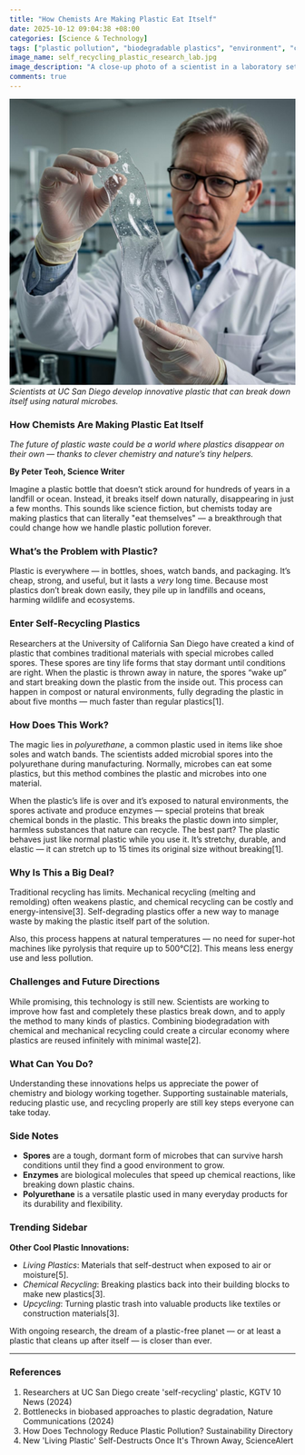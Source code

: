 ```yaml
---
title: "How Chemists Are Making Plastic Eat Itself"
date: 2025-10-12 09:04:38 +08:00
categories: [Science & Technology]
tags: ["plastic pollution", "biodegradable plastics", "environment", "chemistry", "innovation"]
image_name: self_recycling_plastic_research_lab.jpg
image_description: "A close-up photo of a scientist in a laboratory setting holding a flexible, transparent sample of self-recycling plastic, with microscopes and chemical equipment in the background."
comments: true
---
```


![Scientists at UC San Diego develop innovative plastic that can break down itself using natural microbes.](/assets/images/self_recycling_plastic_research_lab.jpg)
*Scientists at UC San Diego develop innovative plastic that can break down itself using natural microbes.*

<!-- Image Description: A close-up photo of a scientist in a laboratory setting holding a flexible, transparent sample of self-recycling plastic, with microscopes and chemical equipment in the background. -->


### How Chemists Are Making Plastic Eat Itself

*The future of plastic waste could be a world where plastics disappear on their own — thanks to clever chemistry and nature’s tiny helpers.*

**By Peter Teoh, Science Writer**

Imagine a plastic bottle that doesn’t stick around for hundreds of years in a landfill or ocean. Instead, it breaks itself down naturally, disappearing in just a few months. This sounds like science fiction, but chemists today are making plastics that can literally "eat themselves" — a breakthrough that could change how we handle plastic pollution forever.

### What’s the Problem with Plastic?
Plastic is everywhere — in bottles, shoes, watch bands, and packaging. It’s cheap, strong, and useful, but it lasts a *very* long time. Because most plastics don’t break down easily, they pile up in landfills and oceans, harming wildlife and ecosystems.

### Enter Self-Recycling Plastics
Researchers at the University of California San Diego have created a kind of plastic that combines traditional materials with special microbes called spores. These spores are tiny life forms that stay dormant until conditions are right. When the plastic is thrown away in nature, the spores “wake up” and start breaking down the plastic from the inside out. This process can happen in compost or natural environments, fully degrading the plastic in about five months — much faster than regular plastics[1].

### How Does This Work?
The magic lies in *polyurethane*, a common plastic used in items like shoe soles and watch bands. The scientists added microbial spores into the polyurethane during manufacturing. Normally, microbes can eat some plastics, but this method combines the plastic and microbes into one material.

When the plastic’s life is over and it’s exposed to natural environments, the spores activate and produce enzymes — special proteins that break chemical bonds in the plastic. This breaks the plastic down into simpler, harmless substances that nature can recycle. The best part? The plastic behaves just like normal plastic while you use it. It’s stretchy, durable, and elastic — it can stretch up to 15 times its original size without breaking[1].

### Why Is This a Big Deal?
Traditional recycling has limits. Mechanical recycling (melting and remolding) often weakens plastic, and chemical recycling can be costly and energy-intensive[3]. Self-degrading plastics offer a new way to manage waste by making the plastic itself part of the solution.

Also, this process happens at natural temperatures — no need for super-hot machines like pyrolysis that require up to 500°C[2]. This means less energy use and less pollution.

### Challenges and Future Directions
While promising, this technology is still new. Scientists are working to improve how fast and completely these plastics break down, and to apply the method to many kinds of plastics. Combining biodegradation with chemical and mechanical recycling could create a circular economy where plastics are reused infinitely with minimal waste[2].

### What Can You Do?
Understanding these innovations helps us appreciate the power of chemistry and biology working together. Supporting sustainable materials, reducing plastic use, and recycling properly are still key steps everyone can take today.

### Side Notes
- **Spores** are a tough, dormant form of microbes that can survive harsh conditions until they find a good environment to grow.
- **Enzymes** are biological molecules that speed up chemical reactions, like breaking down plastic chains.
- **Polyurethane** is a versatile plastic used in many everyday products for its durability and flexibility.

### Trending Sidebar
**Other Cool Plastic Innovations:**
- *Living Plastics*: Materials that self-destruct when exposed to air or moisture[5].
- *Chemical Recycling*: Breaking plastics back into their building blocks to make new plastics[3].
- *Upcycling*: Turning plastic trash into valuable products like textiles or construction materials[3].

With ongoing research, the dream of a plastic-free planet — or at least a plastic that cleans up after itself — is closer than ever.

---

### References

1. Researchers at UC San Diego create 'self-recycling' plastic, KGTV 10 News (2024)
2. Bottlenecks in biobased approaches to plastic degradation, Nature Communications (2024)
3. How Does Technology Reduce Plastic Pollution? Sustainability Directory
4. New 'Living Plastic' Self-Destructs Once It's Thrown Away, ScienceAlert

